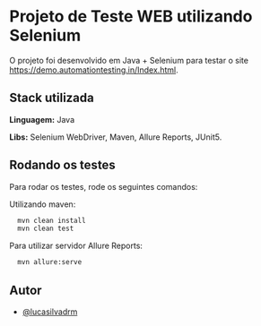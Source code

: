 
# Projeto de Teste WEB utilizando Selenium

O projeto foi desenvolvido em Java + Selenium para testar o site https://demo.automationtesting.in/Index.html.




## Stack utilizada

**Linguagem:** Java

**Libs:** Selenium WebDriver, Maven, Allure Reports, JUnit5.


## Rodando os testes

Para rodar os testes, rode os seguintes comandos:

Utilizando maven:
```bash
  mvn clean install
  mvn clean test
```

Para utilizar servidor Allure Reports:
```bash
  mvn allure:serve
```


## Autor

- [@lucasilvadrm](https://www.github.com/lucasilvadrm)

